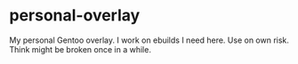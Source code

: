# personal-overlay
My personal Gentoo overlay. I work on ebuilds I need here. Use on own risk. Think might be broken once in a while.

